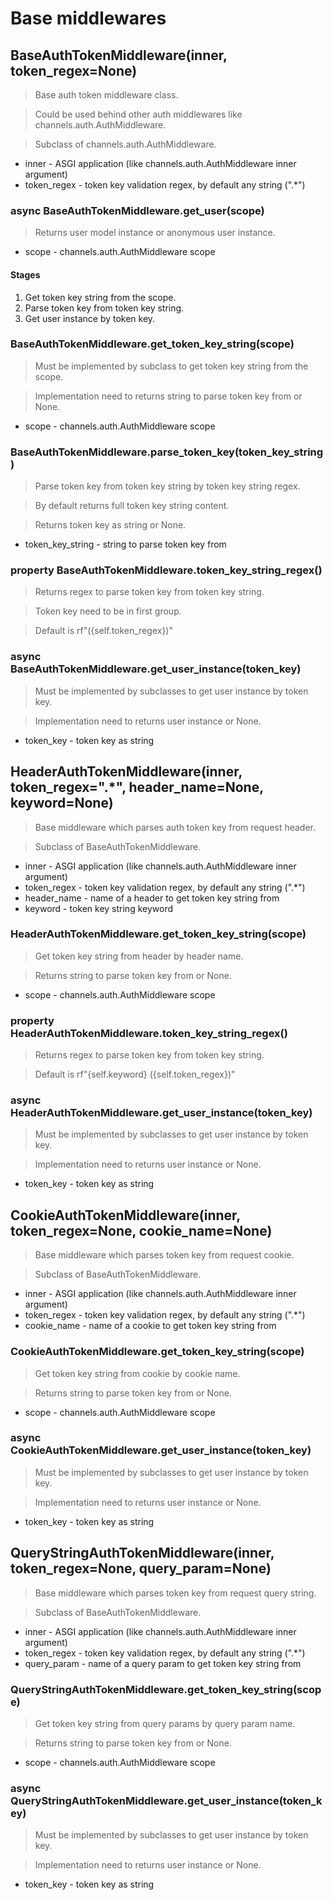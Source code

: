 # Base middlewares


## BaseAuthTokenMiddleware(inner, token_regex=None)
> Base auth token middleware class.

> Could be used behind other auth middlewares like channels.auth.AuthMiddleware.

> Subclass of channels.auth.AuthMiddleware.

- inner - ASGI application (like channels.auth.AuthMiddleware inner argument)
- token_regex - token key validation regex, by default any string (".*")


### async BaseAuthTokenMiddleware.get_user(scope)
> Returns user model instance or anonymous user instance.

- scope - channels.auth.AuthMiddleware scope

#### Stages
1. Get token key string from the scope.
2. Parse token key from token key string.
3. Get user instance by token key.


### BaseAuthTokenMiddleware.get_token_key_string(scope)
> Must be implemented by subclass to get token key string from the scope.

> Implementation need to returns string to parse token key from or None.

- scope - channels.auth.AuthMiddleware scope


### BaseAuthTokenMiddleware.parse_token_key(token_key_string)
> Parse token key from token key string by token key string regex.

> By default returns full token key string content.

> Returns token key as string or None.

- token_key_string - string to parse token key from


### property BaseAuthTokenMiddleware.token_key_string_regex()
> Returns regex to parse token key from token key string.

> Token key need to be in first group.

> Default is rf"({self.token_regex})"


### async BaseAuthTokenMiddleware.get_user_instance(token_key)
> Must be implemented by subclasses to get user instance by token key.

> Implementation need to returns user instance or None.

- token_key - token key as string


## HeaderAuthTokenMiddleware(inner, token_regex=".*", header_name=None, keyword=None)
> Base middleware which parses auth token key from request header.

> Subclass of BaseAuthTokenMiddleware.

- inner - ASGI application (like channels.auth.AuthMiddleware inner argument)
- token_regex - token key validation regex, by default any string (".*")
- header_name - name of a header to get token key string from
- keyword - token key string keyword


### HeaderAuthTokenMiddleware.get_token_key_string(scope)
> Get token key string from header by header name.

> Returns string to parse token key from or None.

- scope - channels.auth.AuthMiddleware scope


### property HeaderAuthTokenMiddleware.token_key_string_regex()
> Returns regex to parse token key from token key string.

> Default is rf"{self.keyword} ({self.token_regex})"


### async HeaderAuthTokenMiddleware.get_user_instance(token_key)
> Must be implemented by subclasses to get user instance by token key.

> Implementation need to returns user instance or None.

- token_key - token key as string


## CookieAuthTokenMiddleware(inner, token_regex=None, cookie_name=None)
> Base middleware which parses token key from request cookie.

> Subclass of BaseAuthTokenMiddleware.

- inner - ASGI application (like channels.auth.AuthMiddleware inner argument)
- token_regex - token key validation regex, by default any string (".*")
- cookie_name - name of a cookie to get token key string from


### CookieAuthTokenMiddleware.get_token_key_string(scope)
> Get token key string from cookie by cookie name.

> Returns string to parse token key from or None.

- scope - channels.auth.AuthMiddleware scope


### async CookieAuthTokenMiddleware.get_user_instance(token_key)
> Must be implemented by subclasses to get user instance by token key.

> Implementation need to returns user instance or None.

- token_key - token key as string


## QueryStringAuthTokenMiddleware(inner, token_regex=None, query_param=None)
> Base middleware which parses token key from request query string.

> Subclass of BaseAuthTokenMiddleware.

- inner - ASGI application (like channels.auth.AuthMiddleware inner argument)
- token_regex - token key validation regex, by default any string (".*")
- query_param - name of a query param to get token key string from


### QueryStringAuthTokenMiddleware.get_token_key_string(scope)
> Get token key string from query params by query param name.

> Returns string to parse token key from or None.

- scope - channels.auth.AuthMiddleware scope


### async QueryStringAuthTokenMiddleware.get_user_instance(token_key)
> Must be implemented by subclasses to get user instance by token key.

> Implementation need to returns user instance or None.

- token_key - token key as string
